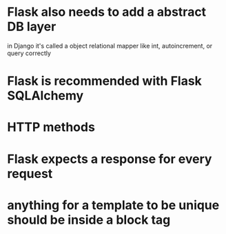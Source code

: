 # Flask also needs to add a abstract DB layer
in Django it's called a object relational mapper
like int, autoincrement, or query correctly

# Flask is recommended with Flask SQLAlchemy

# HTTP methods

# Flask expects a response for every request

# anything for a template to be unique should be inside a block tag
